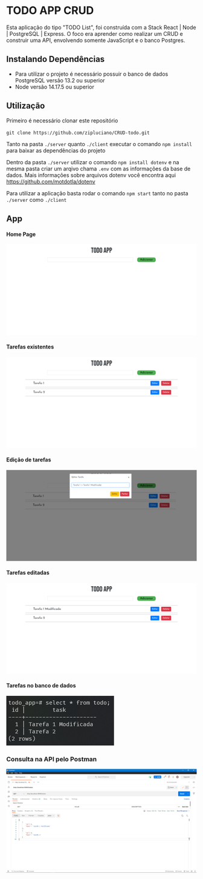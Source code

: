 # TODO APP CRUD

Esta aplicação do tipo "TODO List", foi construída com a Stack React | Node | PostgreSQL | Express. O foco era aprender como realizar um CRUD e construir uma API, envolvendo somente JavaScript e o banco Postgres.

## Instalando Dependências

- Para utilizar o projeto é necessário possuir o banco de dados PostgreSQL versão 13.2 ou superior
- Node versão 14.17.5 ou superior

## Utilização

Primeiro é necessário clonar este repositório

`git clone https://github.com/zipluciano/CRUD-todo.git`

Tanto na pasta `./server` quanto `./client` executar o comando `npm install` para baixar as dependências do projeto

Dentro da pasta `./server` utilizar o comando `npm install dotenv` e na mesma pasta criar um arqivo chama `.env` com as informações da base de dados. Mais informações sobre arquivos dotenv você encontra aqui https://github.com/motdotla/dotenv

Para utilizar a aplicação basta rodar o comando `npm start` tanto no pasta `./server` como `./client`

## App

#### Home Page

<img src='./images/home_page.png'>

#### Tarefas existentes

<img src='./images/tarefas_listadas.png'>

#### Edição de tarefas

<img src='./images/edicao_tarefas.png'>

#### Tarefas editadas

<img src='./images/tarefas_editadas.png'>

#### Tarefas no banco de dados

<img src='./images/tarefas_banco.png'>

### Consulta na API pelo Postman

<img src='./images/tarefas_API.png'>
